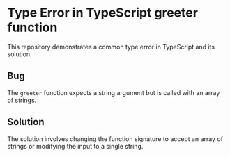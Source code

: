 # Type Error in TypeScript greeter function

This repository demonstrates a common type error in TypeScript and its solution.

## Bug

The `greeter` function expects a string argument but is called with an array of strings.

## Solution

The solution involves changing the function signature to accept an array of strings or modifying the input to a single string.
